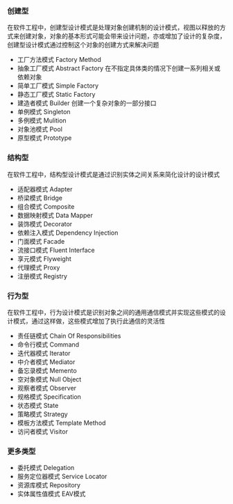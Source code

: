 ### 创建型

在软件工程中，创建型设计模式是处理对象创建机制的设计模式，视图以释放的方式来创建对象，对象的基本形式可能会带来设计问题，亦或增加了设计的复杂度，创建型设计模式通过控制这个对象的创建方式来解决问题

- 工厂方法模式 Factory Method
- 抽象工厂模式 Abstract Factory   在不指定具体类的情况下创建一系列相关或依赖对象
- 简单工厂模式 Simple Factory
- 静态工厂模式 Static Factory
- 建造者模式 Builder 创建一个复杂对象的一部分接口
- 单例模式 Singleton
- 多例模式 Mulition
- 对象池模式 Pool
- 原型模式 Prototype

### 结构型
在软件工程中，结构型设计模式是通过识别实体之间关系来简化设计的设计模式

- 适配器模式 Adapter
- 桥梁模式 Bridge
- 组合模式 Composite
- 数据映射模式 Data Mapper
- 装饰模式 Decorator
- 依赖注入模式 Dependency Injection
- 门面模式 Facade
- 流接口模式 Fluent Interface
- 享元模式 Flyweight
- 代理模式 Proxy
- 注册模式 Registry

### 行为型
在软件工程中，行为设计模式是识别对象之间的通用通信模式并实现这些模式的设计模式，通过这样做，这些模式增加了执行此通信的灵活性

- 责任链模式 Chain Of Responsibilities
- 命令行模式 Command
- 迭代器模式 Iterator
- 中介者模式 Mediator
- 备忘录模式 Memento
- 空对象模式 Null Object
- 观察者模式 Observer
- 规格模式 Specification
- 状态模式 State
- 策略模式 Strategy
- 模板方法模式 Template Method
- 访问者模式 Visitor

### 更多类型

- 委托模式 Delegation
- 服务定位器模式 Service Locator
- 资源库模式 Repository
- 实体属性值模式 EAV模式